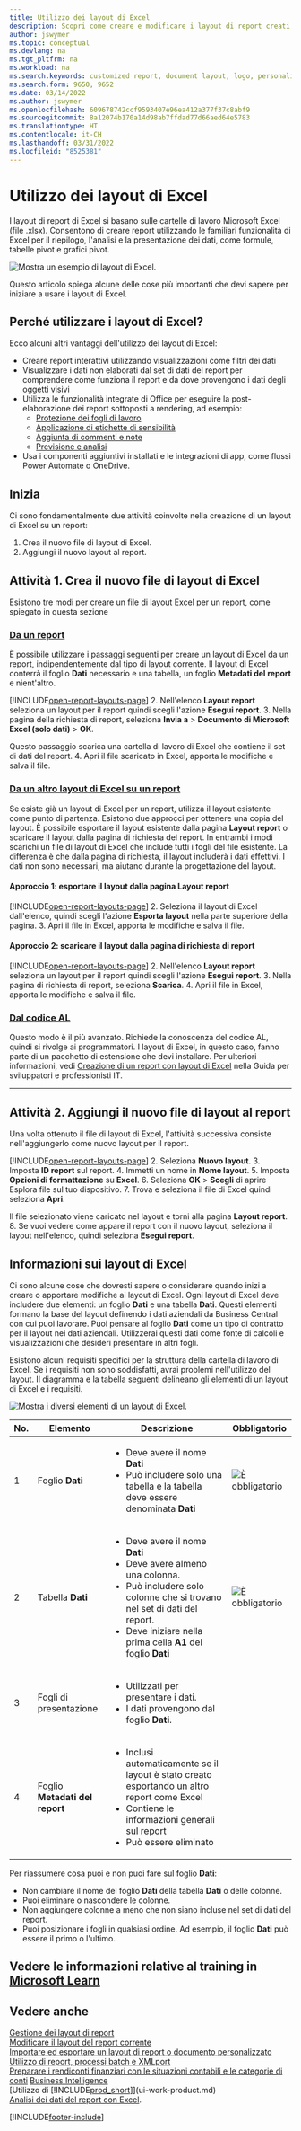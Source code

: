 ```yaml
---
title: Utilizzo dei layout di Excel
description: Scopri come creare e modificare i layout di report creati con Excel.
author: jswymer
ms.topic: conceptual
ms.devlang: na
ms.tgt_pltfrm: na
ms.workload: na
ms.search.keywords: customized report, document layout, logo, personalize
ms.search.form: 9650, 9652
ms.date: 03/14/2022
ms.author: jswymer
ms.openlocfilehash: 609678742ccf9593407e96ea412a377f37c8abf9
ms.sourcegitcommit: 8a12074b170a14d98ab7ffdad77d66aed64e5783
ms.translationtype: HT
ms.contentlocale: it-CH
ms.lasthandoff: 03/31/2022
ms.locfileid: "8525381"
---
```

# <a name="working-with-excel-layouts"></a>Utilizzo dei layout di Excel

I layout di report di Excel si basano sulle cartelle di lavoro Microsoft Excel (file .xlsx). Consentono di creare report utilizzando le familiari funzionalità di Excel per il riepilogo, l'analisi e la presentazione dei dati, come formule, tabelle pivot e grafici pivot.

![Mostra un esempio di layout di Excel.](media/excel-layout-2.png)

Questo articolo spiega alcune delle cose più importanti che devi sapere per iniziare a usare i layout di Excel.

## <a name="why-use-excel-layouts"></a>Perché utilizzare i layout di Excel?

Ecco alcuni altri vantaggi dell'utilizzo dei layout di Excel:

- Creare report interattivi utilizzando visualizzazioni come filtri dei dati
- Visualizzare i dati non elaborati dal set di dati del report per comprendere come funziona il report e da dove provengono i dati degli oggetti visivi
- Utilizza le funzionalità integrate di Office per eseguire la post-elaborazione dei report sottoposti a rendering, ad esempio:
  - [Protezione dei fogli di lavoro](https://support.microsoft.com/en-us/office/protect-a-worksheet-3179efdb-1285-4d49-a9c3-f4ca36276de6)
  - [Applicazione di etichette di sensibilità](https://support.microsoft.com/en-us/office/apply-sensitivity-labels-to-your-files-and-email-in-office-2f96e7cd-d5a4-403b-8bd7-4cc636bae0f9)
  - [Aggiunta di commenti e note](https://support.microsoft.com/en-us/office/insert-comments-and-notes-in-excel-65f504d8-160b-4a05-ac30-46fbd5227a52)
  - [Previsione e analisi](https://support.microsoft.com/en-us/office/introduction-to-what-if-analysis-22bffa5f-e891-4acc-bf7a-e4645c446fb4) 
- Usa i componenti aggiuntivi installati e le integrazioni di app, come flussi Power Automate o OneDrive.

## <a name="get-started"></a>Inizia

Ci sono fondamentalmente due attività coinvolte nella creazione di un layout di Excel su un report:

1. Crea il nuovo file di layout di Excel.
2. Aggiungi il nuovo layout al report.

## <a name="task-1-create-the-excel-layout-file"></a>Attività 1. Crea il nuovo file di layout di Excel

Esistono tre modi per creare un file di layout Excel per un report, come spiegato in questa sezione

### <a name="from-any-report"></a>[Da un report](#tab/any-report)

È possibile utilizzare i passaggi seguenti per creare un layout di Excel da un report, indipendentemente dal tipo di layout corrente. Il layout di Excel conterrà il foglio **Dati** necessario e una tabella, un foglio **Metadati del report** e nient'altro.

[!INCLUDE[open-report-layouts-page](includes/open-report-layouts-page.md)]
2. Nell'elenco **Layout report** seleziona un layout per il report quindi scegli l'azione **Esegui report**.
3. Nella pagina della richiesta di report, seleziona **Invia a** > **Documento di Microsoft Excel (solo dati)** > **OK**.

   Questo passaggio scarica una cartella di lavoro di Excel che contiene il set di dati del report.
4. Apri il file scaricato in Excel, apporta le modifiche e salva il file.

### <a name="from-another-excel-layout-on-a-report"></a>[Da un altro layout di Excel su un report](#tab/other-layout)

Se esiste già un layout di Excel per un report, utilizza il layout esistente come punto di partenza. Esistono due approcci per ottenere una copia del layout. È possibile esportare il layout esistente dalla pagina **Layout report** o scaricare il layout dalla pagina di richiesta del report. In entrambi i modi scarichi un file di layout di Excel che include tutti i fogli del file esistente. La differenza è che dalla pagina di richiesta, il layout includerà i dati effettivi. I dati non sono necessari, ma aiutano durante la progettazione del layout.

#### <a name="approach-1-export-the-layout-from-the-report-layouts-page"></a>Approccio 1: esportare il layout dalla pagina **Layout report**

[!INCLUDE[open-report-layouts-page](includes/open-report-layouts-page.md)]
2. Seleziona il layout di Excel dall'elenco, quindi scegli l'azione **Esporta layout** nella parte superiore della pagina.
3. Apri il file in Excel, apporta le modifiche e salva il file.

#### <a name="approach-2-download-the-layout-from-the-reports-request-page"></a>Approccio 2: scaricare il layout dalla pagina di richiesta di report

[!INCLUDE[open-report-layouts-page](includes/open-report-layouts-page.md)]
2. Nell'elenco **Layout report** seleziona un layout per il report quindi scegli l'azione **Esegui report**.
3. Nella pagina di richiesta di report, seleziona **Scarica**.
4. Apri il file in Excel, apporta le modifiche e salva il file.

### <a name="from-al-code"></a>[Dal codice AL](#tab/from-code)

Questo modo è il più avanzato. Richiede la conoscenza del codice AL, quindi si rivolge ai programmatori. I layout di Excel, in questo caso, fanno parte di un pacchetto di estensione che devi installare. Per ulteriori informazioni, vedi [Creazione di un report con layout di Excel](/dynamics365/business-central/dev-itpro/developer/devenv-howto-excel-report-layout) nella Guida per sviluppatori e professionisti IT.

---

## <a name="task-2-add-the-excel-layout-to-the-report"></a>Attività 2. Aggiungi il nuovo file di layout al report

Una volta ottenuto il file di layout di Excel, l'attività successiva consiste nell'aggiungerlo come nuovo layout per il report.

[!INCLUDE[open-report-layouts-page](includes/open-report-layouts-page.md)]
2. Seleziona **Nuovo layout**.
3. Imposta **ID report** sul report.
4. Immetti un nome in **Nome layout**.
5. Imposta **Opzioni di formattazione** su **Excel**.
6. Seleziona **OK** > **Scegli** di aprire Esplora file sul tuo dispositivo. 
7. Trova e seleziona il file di Excel quindi seleziona **Apri**.

   Il file selezionato viene caricato nel layout e torni alla pagina **Layout report**.
8. Se vuoi vedere come appare il report con il nuovo layout, seleziona il layout nell'elenco, quindi seleziona **Esegui report**.


<!--

**Data** sheet
  - An Excel layout must contain a sheet named **Data**.
  - The **Data** sheet can only include one table named **Data**.

**Data** table
  - The **Data** sheet must include a table that has the name **Data**.
  - The table must have at least one column and can only include columns that are also in report dataset.
  - The table must start in the first cell A1 of the **Data** sheet.

3. Report Metadata 
-->

## <a name="understanding-excel-layouts"></a>Informazioni sui layout di Excel

Ci sono alcune cose che dovresti sapere o considerare quando inizi a creare o apportare modifiche ai layout di Excel. Ogni layout di Excel deve includere due elementi: un foglio **Dati** e una tabella **Dati**. Questi elementi formano la base del layout definendo i dati aziendali da Business Central con cui puoi lavorare. Puoi pensare al foglio **Dati** come un tipo di contratto per il layout nei dati aziendali. Utilizzerai questi dati come fonte di calcoli e visualizzazioni che desideri presentare in altri fogli.

Esistono alcuni requisiti specifici per la struttura della cartella di lavoro di Excel. Se i requisiti non sono soddisfatti, avrai problemi nell'utilizzo del layout. Il diagramma e la tabella seguenti delineano gli elementi di un layout di Excel e i requisiti.

[![Mostra i diversi elementi di un layout di Excel.](media/excel-layout-callouts-2.png)](media/excel-layout-callouts-2.png#lightbox)

|No.|Elemento|Descrizione|Obbligatorio|
|---|-------|----|---|
|1|Foglio **Dati**|<ul><li>Deve avere il nome **Dati**</li><li>Può includere solo una tabella e la tabella deve essere denominata **Dati**</li></ul>|![È obbligatorio](media/check.png) | 
|2|Tabella **Dati**|<ul><li>Deve avere il nome **Dati**</li><li>Deve avere almeno una colonna.</li><li>Può includere solo colonne che si trovano nel set di dati del report.</li><li>Deve iniziare nella prima cella **A1** del foglio **Dati**</li></ul>|![È obbligatorio](media/check.png)|
|3|Fogli di presentazione|<ul><li>Utilizzati per presentare i dati.</li><li>I dati provengono dal foglio **Dati**. </li></ul>||
|4|Foglio **Metadati del report**|<ul><li>Inclusi automaticamente se il layout è stato creato esportando un altro report come Excel</li><li>Contiene le informazioni generali sul report</li><li>Può essere eliminato</li></ul>|

Per riassumere cosa puoi e non puoi fare sul foglio **Dati**:

- Non cambiare il nome del foglio **Dati** della tabella **Dati** o delle colonne.
- Puoi eliminare o nascondere le colonne.
- Non aggiungere colonne a meno che non siano incluse nel set di dati del report.
- Puoi posizionare i fogli in qualsiasi ordine. Ad esempio, il foglio **Dati** può essere il primo o l'ultimo.

## <a name="see-related-training-at-microsoft-learn"></a>Vedere le informazioni relative al training in [Microsoft Learn](/learn/modules/change-documents-dynamics-365-business-central/index)

## <a name="see-also"></a>Vedere anche

[Gestione dei layout di report](ui-manage-report-layouts.md)  
[Modificare il layout del report corrente](ui-how-change-layout-currently-used-report.md)  
[Importare ed esportare un layout di report o documento personalizzato](ui-how-import-and-export-report-layout.md)  
[Utilizzo di report, processi batch e XMLport](ui-work-report.md)  
[Preparare i rendiconti finanziari con le situazioni contabili e le categorie di conti](bi-how-work-account-schedule.md) 
[Business Intelligence](bi.md)  
[Utilizzo di [!INCLUDE[prod_short](includes/prod_short.md)]](ui-work-product.md)  
[Analisi dei dati del report con Excel](report-analyze-excel.md).


[!INCLUDE[footer-include](includes/footer-banner.md)]